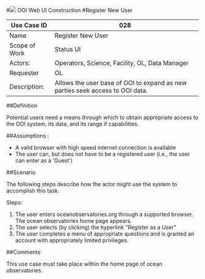 #![](http://www.rpsgroup.com/images/2012-specific/RPSlogo.aspx) OOI Web UI Construction 
#Register New User

| Use Case ID | 028 |
| --- | --- |
| Name | Register New User |
| Scope of Work | Status UI |
| Actors: | Operators, Science, Facility, OL, Data Manager |
| Requester | OL |
| Description: | Allows the user base of OOI to expand as new parties seek access to OOI data.|


##Definition

Potential users need a means through which to obtain appropriate access to the OOI system, its data, and its range if capabilities.

##Assumptions :

- A valid browser with high speed internet connection is available
- The user can, but does not have to be a registered user (i.e., the user can enter as a 'Guest')

##Scenario

The following steps describe how the actor might use the system to accomplish this task.

Steps:

1. The user enters oceanobservatories.org through a supported browser. The ocean observatories home page appears.
2. The user selects (by clicking) the hyperlink "Register as a User"
3. The user completes a menu of appropriate questions and is granted an account with appropriately limited privileges.

##Comments

This use case must take place within the home page of ocean observatories.
